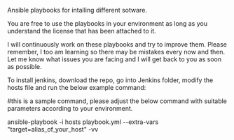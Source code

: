 Ansible playbooks for intalling different sotware.

You are free to use the playbooks in your environment as long as you understand the license that has been attached to it.

I will continuously work on these playbooks and try to improve them. Please remember, I too am learning so there may be mistakes every now and then. Let me know what issues you are facing and I will get back to you as soon as possible.

To install jenkins, download the repo, go into Jenkins folder, modify the hosts file and run the below example command:

#this is a sample command, please adjust the below command with suitable parameters according to your environment.

ansible-playbook -i hosts  playbook.yml --extra-vars "target=alias_of_your_host" -vv
